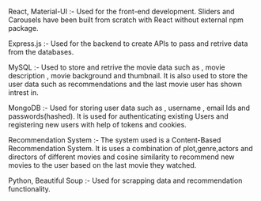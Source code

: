 React, Material-UI :- Used for the front-end development. Sliders and Carousels have been built from scratch with React without external npm package.

Express.js :- Used for the backend to create APIs to pass and retrive data from the databases.

MySQL :- Used to store and retrive the movie data such as , movie description , movie background and thumbnail. It is also used to store the user data such as recommendations and the last movie user has shown intrest in.

MongoDB :- Used for storing user data such as , username , email Ids and passwords(hashed). It is used for authenticating existing Users and registering new users with help of tokens and cookies.

Recommendation System :- The system used is a Content-Based Recommendation System. It is uses a combination of plot,genre,actors and directors of different movies and cosine similarity to recommend new movies to the user based on the last movie they watched.

Python, Beautiful Soup :- Used for scrapping data and recommendation functionality.
